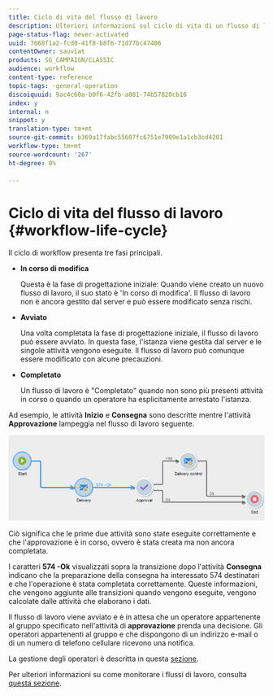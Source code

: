 ```yaml
---
title: Ciclo di vita del flusso di lavoro
description: Ulteriori informazioni sul ciclo di vita di un flusso di lavoro.
page-status-flag: never-activated
uuid: 7668f1a2-fcd0-41f8-b8f6-71d77bc47486
contentOwner: sauviat
products: SG_CAMPAIGN/CLASSIC
audience: workflow
content-type: reference
topic-tags: -general-operation
discoiquuid: 9ac4c60a-b0f6-42fb-a081-74b57820cb16
index: y
internal: n
snippet: y
translation-type: tm+mt
source-git-commit: b369a17fabc55607fc6751e7909e1a1cb3cd4201
workflow-type: tm+mt
source-wordcount: '267'
ht-degree: 0%

---
```



# Ciclo di vita del flusso di lavoro {#workflow-life-cycle}

Il ciclo di workflow presenta tre fasi principali.

* **In corso di modifica**

   Questa è la fase di progettazione iniziale: Quando viene creato un nuovo flusso di lavoro, il suo stato è &#39;In corso di modifica&#39;. Il flusso di lavoro non è ancora gestito dal server e può essere modificato senza rischi.

* **Avviato**

   Una volta completata la fase di progettazione iniziale, il flusso di lavoro può essere avviato. In questa fase, l&#39;istanza viene gestita dal server e le singole attività vengono eseguite. Il flusso di lavoro può comunque essere modificato con alcune precauzioni.

* **Completato**

   Un flusso di lavoro è &quot;Completato&quot; quando non sono più presenti attività in corso o quando un operatore ha esplicitamente arrestato l&#39;istanza.

Ad esempio, le attività **Inizio** e **Consegna** sono descritte mentre l&#39;attività **Approvazione** lampeggia nel flusso di lavoro seguente.

![](assets/new-workflow-6.png)

Ciò significa che le prime due attività sono state eseguite correttamente e che l&#39;approvazione è in corso, ovvero è stata creata ma non ancora completata.

I caratteri **574 -Ok** visualizzati sopra la transizione dopo l&#39;attività **Consegna** indicano che la preparazione della consegna ha interessato 574 destinatari e che l&#39;operazione è stata completata correttamente. Queste informazioni, che vengono aggiunte alle transizioni quando vengono eseguite, vengono calcolate dalle attività che elaborano i dati.

Il flusso di lavoro viene avviato e è in attesa che un operatore appartenente al gruppo specificato nell&#39;attività di **approvazione** prenda una decisione. Gli operatori appartenenti al gruppo e che dispongono di un indirizzo e-mail o di un numero di telefono cellulare ricevono una notifica.

La gestione degli operatori è descritta in questa [sezione](../../platform/using/access-management.md).

Per ulteriori informazioni su come monitorare i flussi di lavoro, consulta [questa sezione](../../workflow/using/monitoring-workflow-execution.md).
